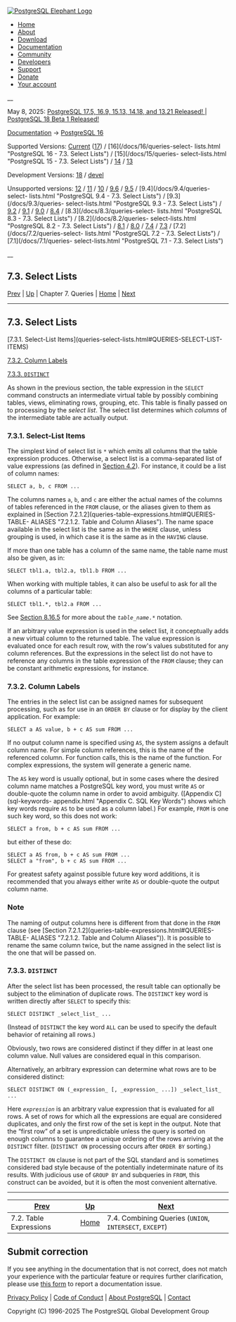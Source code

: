 [ ![PostgreSQL Elephant Logo](/media/img/about/press/elephant.png) ](/)

  * [Home](/ "Home")
  * [About](/about/ "About")
  * [Download](/download/ "Download")
  * [Documentation](/docs/ "Documentation")
  * [Community](/community/ "Community")
  * [Developers](/developer/ "Developers")
  * [Support](/support/ "Support")
  * [Donate](/about/donate/ "Donate")
  * [Your account](/account/ "Your account")

__

May 8, 2025: [ PostgreSQL 17.5, 16.9, 15.13, 14.18, and 13.21 Released! ](/about/news/postgresql-175-169-1513-1418-and-1321-released-3072/) | [ PostgreSQL 18 Beta 1 Released! ](/about/news/postgresql-18-beta-1-released-3070/)

[Documentation](/docs/ "Documentation") -> [PostgreSQL
16](/docs/16/index.html)

Supported Versions: [Current](/docs/current/queries-select-lists.html
"PostgreSQL 17 - 7.3. Select Lists") ([17](/docs/17/queries-select-lists.html
"PostgreSQL 17 - 7.3. Select Lists")) / [16](/docs/16/queries-select-
lists.html "PostgreSQL 16 - 7.3. Select Lists") / [15](/docs/15/queries-
select-lists.html "PostgreSQL 15 - 7.3. Select Lists") /
[14](/docs/14/queries-select-lists.html "PostgreSQL 14 - 7.3. Select Lists") /
[13](/docs/13/queries-select-lists.html "PostgreSQL 13 - 7.3. Select Lists")

Development Versions: [18](/docs/18/queries-select-lists.html "PostgreSQL 18 -
7.3. Select Lists") / [devel](/docs/devel/queries-select-lists.html
"PostgreSQL devel - 7.3. Select Lists")

Unsupported versions: [12](/docs/12/queries-select-lists.html "PostgreSQL 12 -
7.3. Select Lists") / [11](/docs/11/queries-select-lists.html "PostgreSQL 11 -
7.3. Select Lists") / [10](/docs/10/queries-select-lists.html "PostgreSQL 10 -
7.3. Select Lists") / [9.6](/docs/9.6/queries-select-lists.html "PostgreSQL
9.6 - 7.3. Select Lists") / [9.5](/docs/9.5/queries-select-lists.html
"PostgreSQL 9.5 - 7.3. Select Lists") / [9.4](/docs/9.4/queries-select-
lists.html "PostgreSQL 9.4 - 7.3. Select Lists") / [9.3](/docs/9.3/queries-
select-lists.html "PostgreSQL 9.3 - 7.3. Select Lists") /
[9.2](/docs/9.2/queries-select-lists.html "PostgreSQL 9.2 - 7.3. Select
Lists") / [9.1](/docs/9.1/queries-select-lists.html "PostgreSQL 9.1 -
7.3. Select Lists") / [9.0](/docs/9.0/queries-select-lists.html "PostgreSQL
9.0 - 7.3. Select Lists") / [8.4](/docs/8.4/queries-select-lists.html
"PostgreSQL 8.4 - 7.3. Select Lists") / [8.3](/docs/8.3/queries-select-
lists.html "PostgreSQL 8.3 - 7.3. Select Lists") / [8.2](/docs/8.2/queries-
select-lists.html "PostgreSQL 8.2 - 7.3. Select Lists") /
[8.1](/docs/8.1/queries-select-lists.html "PostgreSQL 8.1 - 7.3. Select
Lists") / [8.0](/docs/8.0/queries-select-lists.html "PostgreSQL 8.0 -
7.3. Select Lists") / [7.4](/docs/7.4/queries-select-lists.html "PostgreSQL
7.4 - 7.3. Select Lists") / [7.3](/docs/7.3/queries-select-lists.html
"PostgreSQL 7.3 - 7.3. Select Lists") / [7.2](/docs/7.2/queries-select-
lists.html "PostgreSQL 7.2 - 7.3. Select Lists") / [7.1](/docs/7.1/queries-
select-lists.html "PostgreSQL 7.1 - 7.3. Select Lists")

__

7.3. Select Lists  
---  
[Prev](queries-table-expressions.html "7.2. Table Expressions")  | [Up](queries.html "Chapter 7. Queries") | Chapter 7. Queries | [Home](index.html "PostgreSQL 16.9 Documentation") |  [Next](queries-union.html "7.4. Combining Queries \(UNION, INTERSECT, EXCEPT\)")  
  
* * *

## 7.3. Select Lists #

[7.3.1. Select-List Items](queries-select-lists.html#QUERIES-SELECT-LIST-
ITEMS)

[7.3.2. Column Labels](queries-select-lists.html#QUERIES-COLUMN-LABELS)

[7.3.3. `DISTINCT`](queries-select-lists.html#QUERIES-DISTINCT)

As shown in the previous section, the table expression in the `SELECT` command
constructs an intermediate virtual table by possibly combining tables, views,
eliminating rows, grouping, etc. This table is finally passed on to processing
by the _select list_. The select list determines which _columns_ of the
intermediate table are actually output.

### 7.3.1. Select-List Items #

The simplest kind of select list is `*` which emits all columns that the table
expression produces. Otherwise, a select list is a comma-separated list of
value expressions (as defined in [Section 4.2](sql-expressions.html
"4.2. Value Expressions")). For instance, it could be a list of column names:

    
    
    SELECT a, b, c FROM ...
    

The columns names `a`, `b`, and `c` are either the actual names of the columns
of tables referenced in the `FROM` clause, or the aliases given to them as
explained in [Section 7.2.1.2](queries-table-expressions.html#QUERIES-TABLE-
ALIASES "7.2.1.2. Table and Column Aliases"). The name space available in the
select list is the same as in the `WHERE` clause, unless grouping is used, in
which case it is the same as in the `HAVING` clause.

If more than one table has a column of the same name, the table name must also
be given, as in:

    
    
    SELECT tbl1.a, tbl2.a, tbl1.b FROM ...
    

When working with multiple tables, it can also be useful to ask for all the
columns of a particular table:

    
    
    SELECT tbl1.*, tbl2.a FROM ...
    

See [Section 8.16.5](rowtypes.html#ROWTYPES-USAGE "8.16.5. Using Composite
Types in Queries") for more about the _`table_name`_`.*` notation.

If an arbitrary value expression is used in the select list, it conceptually
adds a new virtual column to the returned table. The value expression is
evaluated once for each result row, with the row's values substituted for any
column references. But the expressions in the select list do not have to
reference any columns in the table expression of the `FROM` clause; they can
be constant arithmetic expressions, for instance.

### 7.3.2. Column Labels #

The entries in the select list can be assigned names for subsequent
processing, such as for use in an `ORDER BY` clause or for display by the
client application. For example:

    
    
    SELECT a AS value, b + c AS sum FROM ...
    

If no output column name is specified using `AS`, the system assigns a default
column name. For simple column references, this is the name of the referenced
column. For function calls, this is the name of the function. For complex
expressions, the system will generate a generic name.

The `AS` key word is usually optional, but in some cases where the desired
column name matches a PostgreSQL key word, you must write `AS` or double-quote
the column name in order to avoid ambiguity. ([Appendix C](sql-keywords-
appendix.html "Appendix C. SQL Key Words") shows which key words require `AS`
to be used as a column label.) For example, `FROM` is one such key word, so
this does not work:

    
    
    SELECT a from, b + c AS sum FROM ...
    

but either of these do:

    
    
    SELECT a AS from, b + c AS sum FROM ...
    SELECT a "from", b + c AS sum FROM ...
    

For greatest safety against possible future key word additions, it is
recommended that you always either write `AS` or double-quote the output
column name.

### Note

The naming of output columns here is different from that done in the `FROM`
clause (see [Section 7.2.1.2](queries-table-expressions.html#QUERIES-TABLE-
ALIASES "7.2.1.2. Table and Column Aliases")). It is possible to rename the
same column twice, but the name assigned in the select list is the one that
will be passed on.

### 7.3.3. `DISTINCT` #

After the select list has been processed, the result table can optionally be
subject to the elimination of duplicate rows. The `DISTINCT` key word is
written directly after `SELECT` to specify this:

    
    
    SELECT DISTINCT _select_list_ ...
    

(Instead of `DISTINCT` the key word `ALL` can be used to specify the default
behavior of retaining all rows.)

Obviously, two rows are considered distinct if they differ in at least one
column value. Null values are considered equal in this comparison.

Alternatively, an arbitrary expression can determine what rows are to be
considered distinct:

    
    
    SELECT DISTINCT ON (_expression_ [, _expression_ ...]) _select_list_ ...
    

Here _`expression`_ is an arbitrary value expression that is evaluated for all
rows. A set of rows for which all the expressions are equal are considered
duplicates, and only the first row of the set is kept in the output. Note that
the “first row” of a set is unpredictable unless the query is sorted on enough
columns to guarantee a unique ordering of the rows arriving at the `DISTINCT`
filter. (`DISTINCT ON` processing occurs after `ORDER BY` sorting.)

The `DISTINCT ON` clause is not part of the SQL standard and is sometimes
considered bad style because of the potentially indeterminate nature of its
results. With judicious use of `GROUP BY` and subqueries in `FROM`, this
construct can be avoided, but it is often the most convenient alternative.

* * *

[Prev](queries-table-expressions.html "7.2. Table Expressions")  | [Up](queries.html "Chapter 7. Queries") |  [Next](queries-union.html "7.4. Combining Queries \(UNION, INTERSECT, EXCEPT\)")  
---|---|---  
7.2. Table Expressions  | [Home](index.html "PostgreSQL 16.9 Documentation") |  7.4. Combining Queries (`UNION`, `INTERSECT`, `EXCEPT`)  
  
## Submit correction

If you see anything in the documentation that is not correct, does not match
your experience with the particular feature or requires further clarification,
please use [this form](/account/comments/new/16/queries-select-lists.html/) to
report a documentation issue.

[Privacy Policy](/about/privacypolicy) | [Code of Conduct](/about/policies/coc/) | [About PostgreSQL](/about/) | [Contact](/about/contact/)  

Copyright (C) 1996-2025 The PostgreSQL Global Development Group

